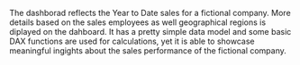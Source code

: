 The dashborad reflects the Year to Date sales for a fictional company. More details based on the sales employees as well geographical regions is diplayed on the dahboard.
It has a pretty simple data model and some basic DAX functions are used for calculations, yet it is able to showcase meaningful ingights about the sales performance of the fictional company.

